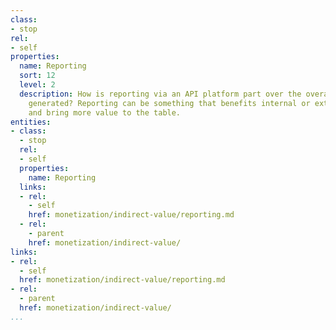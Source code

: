 ```yaml
---
class:
- stop
rel:
- self
properties:
  name: Reporting
  sort: 12
  level: 2
  description: How is reporting via an API platform part over the overall value being
    generated? Reporting can be something that benefits internal or external operators,
    and bring more value to the table.
entities:
- class:
  - stop
  rel:
  - self
  properties:
    name: Reporting
  links:
  - rel:
    - self
    href: monetization/indirect-value/reporting.md
  - rel:
    - parent
    href: monetization/indirect-value/
links:
- rel:
  - self
  href: monetization/indirect-value/reporting.md
- rel:
  - parent
  href: monetization/indirect-value/
...
```

